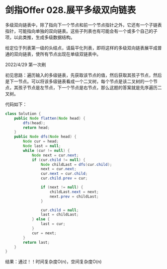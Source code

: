 # 剑指Offer 028.展平多级双向链表

多级双向链表中，除了指向下一个节点和前一个节点指针之外，它还有一个子链表指针，可能指向单独的双向链表。这些子列表也有可能会有一个或多个自己的子项，以此类推，生成多级数据结构。

给定位于列表第一级的头结点，请扁平化列表，即将这样的多级双向链表展平成普通的双向链表，使所有节点出现在单级双链表中。

2022/4/29 第一次刷

初见思路：遍历输入的多级链表，先获取该节点的值，然后获取其孩子节点，然后是下一节点。可以将该多级链表看成一个二叉树，每个节点是该二叉树的一个节点，其孩子节点是左节点，下一个节点是右节点，那么这题的答案就是先序遍历二叉树。

代码如下：

```java
class Solution {
    public Node flatten(Node head) {
        dfs(head);
        return head;
    }
    public Node dfs(Node head) {
        Node cur = head;
        Node last = null;
        while (cur != null) {
            Node next = cur.next;
            if (cur.child != null) {
                Node childLast = dfs(cur.child);
                next = cur.next;
                cur.next = cur.child;
                cur.child.prev = cur;

                if (next != null) {
                    childLast.next = next;
                    next.prev = childLast;
                }

                cur.child = null;
                last = childLast;
            } else {
                last = cur;
            }
            cur = next;
        }
        return last;
    }
}
```

结果：通过！！时间复杂度O(n)，空间复杂度O(n)

